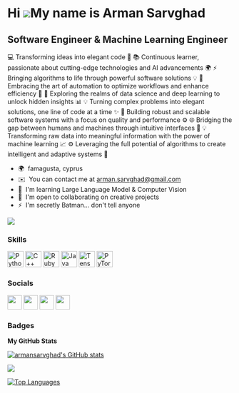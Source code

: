 Hi ![](https://user-images.githubusercontent.com/18350557/176309783-0785949b-9127-417c-8b55-ab5a4333674e.gif)My name is Arman Sarvghad
======================================================================================================================================

Software Engineer & Machine Learning Engineer
---------------------------------------------

💻 Transforming ideas into elegant code 🌟 📚 Continuous learner, passionate about cutting-edge technologies and AI advancements 🌍 ⚡️ Bringing algorithms to life through powerful software solutions 💡 🌱 Embracing the art of automation to optimize workflows and enhance efficiency 🚀 🔬 Exploring the realms of data science and deep learning to unlock hidden insights 📊 💡 Turning complex problems into elegant solutions, one line of code at a time ✨ 🔧 Building robust and scalable software systems with a focus on quality and performance ⚙️ 🌐 Bridging the gap between humans and machines through intuitive interfaces 🤝 💡 Transforming raw data into meaningful information with the power of machine learning 📈 ⚙️ Leveraging the full potential of algorithms to create intelligent and adaptive systems 🧠

* 🌍  famagusta, cyprus
* ✉️  You can contact me at [arman.sarvghad@gmail.com](mailto:arman.sarvghad@gmail.com)
* 🧠  I'm learning Large Language Model & Computer Vision
* 🤝  I'm open to collaborating on creative projects
* ⚡  I'm secretly Batman... don't tell anyone

<a href="https://www.github.com/armansarvghad" target="_blank" rel="noreferrer"><img
src="https://img.shields.io/github/followers/armansarvghad?logo=github&style=for-the-badge&color=0891b2&labelColor=22272e" /></a>

### Skills


<p align="left">
<a href="https://www.python.org/" target="_blank" rel="noreferrer"><img src="https://raw.githubusercontent.com/danielcranney/readme-generator/main/public/icons/skills/python-colored.svg" width="36" height="36" alt="Python" /></a>
<a href="https://docs.microsoft.com/en-us/cpp/?view=msvc-170" target="_blank" rel="noreferrer"><img src="https://raw.githubusercontent.com/danielcranney/readme-generator/main/public/icons/skills/cplusplus-colored.svg" width="36" height="36" alt="C++" /></a>
<a href="https://www.ruby-lang.org/en/" target="_blank" rel="noreferrer"><img src="https://raw.githubusercontent.com/danielcranney/readme-generator/main/public/icons/skills/ruby-colored.svg" width="36" height="36" alt="Ruby" /></a>
<a href="https://www.oracle.com/java/" target="_blank" rel="noreferrer"><img src="https://raw.githubusercontent.com/danielcranney/readme-generator/main/public/icons/skills/java-colored.svg" width="36" height="36" alt="Java" /></a>
<a href="https://www.tensorflow.org/" target="_blank" rel="noreferrer"><img src="https://raw.githubusercontent.com/danielcranney/readme-generator/main/public/icons/skills/tensorflow-colored.svg" width="36" height="36" alt="TensorFlow" /></a>
<a href="https://pytorch.org/" target="_blank" rel="noreferrer"><img src="https://raw.githubusercontent.com/danielcranney/readme-generator/main/public/icons/skills/pytorch-colored.svg" width="36" height="36" alt="PyTorch" /></a>
</p>


### Socials

<p align="left"> <a href="https://www.github.com/armansarvghad" target="_blank" rel="noreferrer"><img src="https://raw.githubusercontent.com/danielcranney/readme-generator/main/public/icons/socials/github-dark.svg" width="32" height="32" /></a> <a href="http://www.instagram.com/armansarv_" target="_blank" rel="noreferrer"><img src="https://raw.githubusercontent.com/danielcranney/readme-generator/main/public/icons/socials/instagram.svg" width="32" height="32" /></a> <a href="https://www.linkedin.com/in/arman-sarvghad" target="_blank" rel="noreferrer"><img src="https://raw.githubusercontent.com/danielcranney/readme-generator/main/public/icons/socials/linkedin.svg" width="32" height="32" /></a> <a href="https://www.twitter.com/armansarv_" target="_blank" rel="noreferrer"><img src="https://raw.githubusercontent.com/danielcranney/readme-generator/main/public/icons/socials/twitter.svg" width="32" height="32" /></a></p>

### Badges

<b>My GitHub Stats</b>

<a href="http://www.github.com/armansarvghad"><img src="https://github-readme-stats.vercel.app/api?username=armansarvghad&show_icons=true&hide=&count_private=true&title_color=000000&text_color=f97316&icon_color=0891b2&bg_color=22272e&hide_border=true&show_icons=true" alt="armansarvghad's GitHub stats" /></a>

<a href="http://www.github.com/armansarvghad"><img src="https://github-readme-streak-stats.herokuapp.com/?user=armansarvghad&stroke=f97316&background=22272e&ring=000000&fire=000000&currStreakNum=f97316&currStreakLabel=000000&sideNums=f97316&sideLabels=f97316&dates=f97316&hide_border=true" /></a>

<a href="https://github.com/armansarvghad" align="left"><img src="https://github-readme-stats.vercel.app/api/top-langs/?username=armansarvghad&langs_count=10&title_color=000000&text_color=f97316&icon_color=0891b2&bg_color=22272e&hide_border=true&locale=en&custom_title=Top%20%Languages" alt="Top Languages" /></a>
